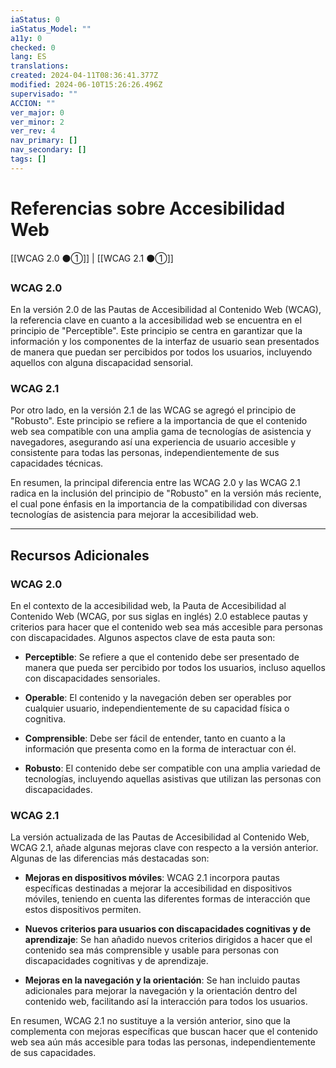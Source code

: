 ```yaml
---
iaStatus: 0
iaStatus_Model: ""
a11y: 0
checked: 0
lang: ES
translations: 
created: 2024-04-11T08:36:41.377Z
modified: 2024-06-10T15:26:26.496Z
supervisado: ""
ACCION: ""
ver_major: 0
ver_minor: 2
ver_rev: 4
nav_primary: []
nav_secondary: []
tags: []
---
```

# Referencias sobre Accesibilidad Web

[[WCAG 2.0 ⚫①]] | [[WCAG 2.1 ⚫①]]


### WCAG 2.0
En la versión 2.0 de las Pautas de Accesibilidad al Contenido Web (WCAG), la referencia clave en cuanto a la accesibilidad web se encuentra en el principio de "Perceptible". Este principio se centra en garantizar que la información y los componentes de la interfaz de usuario sean presentados de manera que puedan ser percibidos por todos los usuarios, incluyendo aquellos con alguna discapacidad sensorial.

### WCAG 2.1
Por otro lado, en la versión 2.1 de las WCAG se agregó el principio de "Robusto". Este principio se refiere a la importancia de que el contenido web sea compatible con una amplia gama de tecnologías de asistencia y navegadores, asegurando así una experiencia de usuario accesible y consistente para todas las personas, independientemente de sus capacidades técnicas.

En resumen, la principal diferencia entre las WCAG 2.0 y las WCAG 2.1 radica en la inclusión del principio de "Robusto" en la versión más reciente, el cual pone énfasis en la importancia de la compatibilidad con diversas tecnologías de asistencia para mejorar la accesibilidad web.


---
## Recursos Adicionales

### WCAG 2.0

En el contexto de la accesibilidad web, la Pauta de Accesibilidad al Contenido Web (WCAG, por sus siglas en inglés) 2.0 establece pautas y criterios para hacer que el contenido web sea más accesible para personas con discapacidades. Algunos aspectos clave de esta pauta son:

- **Perceptible**: Se refiere a que el contenido debe ser presentado de manera que pueda ser percibido por todos los usuarios, incluso aquellos con discapacidades sensoriales.
  
- **Operable**: El contenido y la navegación deben ser operables por cualquier usuario, independientemente de su capacidad física o cognitiva.

- **Comprensible**: Debe ser fácil de entender, tanto en cuanto a la información que presenta como en la forma de interactuar con él.

- **Robusto**: El contenido debe ser compatible con una amplia variedad de tecnologías, incluyendo aquellas asistivas que utilizan las personas con discapacidades.

### WCAG 2.1

La versión actualizada de las Pautas de Accesibilidad al Contenido Web, WCAG 2.1, añade algunas mejoras clave con respecto a la versión anterior. Algunas de las diferencias más destacadas son:

- **Mejoras en dispositivos móviles**: WCAG 2.1 incorpora pautas específicas destinadas a mejorar la accesibilidad en dispositivos móviles, teniendo en cuenta las diferentes formas de interacción que estos dispositivos permiten.

- **Nuevos criterios para usuarios con discapacidades cognitivas y de aprendizaje**: Se han añadido nuevos criterios dirigidos a hacer que el contenido sea más comprensible y usable para personas con discapacidades cognitivas y de aprendizaje.

- **Mejoras en la navegación y la orientación**: Se han incluido pautas adicionales para mejorar la navegación y la orientación dentro del contenido web, facilitando así la interacción para todos los usuarios.

En resumen, WCAG 2.1 no sustituye a la versión anterior, sino que la complementa con mejoras específicas que buscan hacer que el contenido web sea aún más accesible para todas las personas, independientemente de sus capacidades.
